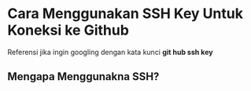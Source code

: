 # Cara Menggunakan SSH Key Untuk Koneksi ke Github

Referensi jika ingin googling dengan kata kunci  **git hub ssh key**

## Mengapa Menggunakna SSH?

